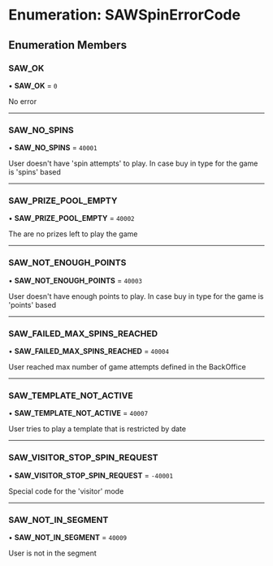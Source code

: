 # Enumeration: SAWSpinErrorCode

## Enumeration Members

### SAW\_OK

• **SAW\_OK** = ``0``

No error

___

### SAW\_NO\_SPINS

• **SAW\_NO\_SPINS** = ``40001``

User doesn't have 'spin attempts' to play. In case buy in type for the game is 'spins' based

___

### SAW\_PRIZE\_POOL\_EMPTY

• **SAW\_PRIZE\_POOL\_EMPTY** = ``40002``

The are no prizes left to play the game

___

### SAW\_NOT\_ENOUGH\_POINTS

• **SAW\_NOT\_ENOUGH\_POINTS** = ``40003``

User doesn't have enough points to play. In case buy in type for the game is 'points' based

___

### SAW\_FAILED\_MAX\_SPINS\_REACHED

• **SAW\_FAILED\_MAX\_SPINS\_REACHED** = ``40004``

User reached max number of game attempts defined in the BackOffice

___

### SAW\_TEMPLATE\_NOT\_ACTIVE

• **SAW\_TEMPLATE\_NOT\_ACTIVE** = ``40007``

User tries to play a template that is restricted by date

___

### SAW\_VISITOR\_STOP\_SPIN\_REQUEST

• **SAW\_VISITOR\_STOP\_SPIN\_REQUEST** = ``-40001``

Special code for the 'visitor' mode

___

### SAW\_NOT\_IN\_SEGMENT

• **SAW\_NOT\_IN\_SEGMENT** = ``40009``

User is not in the segment
